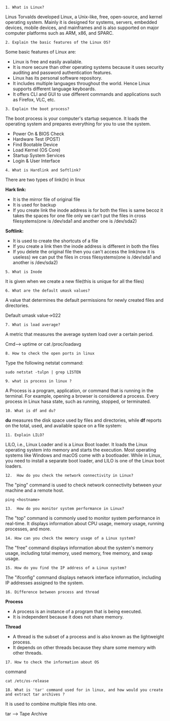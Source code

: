 `1. What is Linux?`

Linus Torvalds developed Linux, a Unix-like, free, open-source, and kernel operating system. Mainly it is designed for systems, servers, embedded devices, mobile devices, and mainframes and is also supported on major computer platforms such as ARM, x86, and SPARC.

`2. Explain the basic features of the Linux OS?`

Some basic features of Linux are:
- Linux is free and easily available.
- It is more secure than other operating systems because it uses security auditing and password authentication features.
- Linux has its personal software repository.
- It includes multiple languages throughout the world. Hence Linux supports different language keyboards.
- It offers CLI and GUI to use different commands and applications such as Firefox, VLC, etc.

`3. Explain the boot process?`

The boot process is your computer's startup sequence. It loads the operating system and prepares everything for you to use the system.
- Power On & BIOS Check
- Hardware Test (POST)
- Find Bootable Device
- Load Kernel (OS Core)
- Startup System Services
- Login & User Interface

`4. What is Hardlink and Softlink?`

There are two types of link(ln) in linux

**Hark link:** 
- It is the mirror file of original file
- It is used for backup
- If you create link the inode address is for both the files is same becoz it takes the spaces for one file only we can't put the files in cross filesystems(one is /dev/sda1 and another one is /dev/sda2)

**Softlink:**
- It is used to create the shortcuts of a file
- If you create a link then the inode address is different in both the files
- If you delete the original file then you can't access the link(now it is useless) we can put the files in cross filesystems(one is /dev/sda1 and another is /dev/sda2)

`5. What is Inode`

It is given when we create a new file(this is unique for all the files)

`6. What are the default umask values?`

A value that determines the default permissions for newly created files and directories.

Default umask value→022

`7. What is load average?`

 A metric that measures the average system load over a certain period.

 Cmd--> uptime or cat /proc/loadavg

`8. How to check the open ports in linux`

Type the following netstat command:
```
sudo netstat -tulpn | grep LISTEN
```
`9. what is process in linux ?`

A Process is a program, application, or command that is running in the terminal. For example, opening a browser is considered a process. Every process in Linux hasa state, such as running, stopped, or terminated. 

`10. What is df and du?`

**du** measures the disk space used by files and directories, while **df** reports on the total, used, and available space on a file system:

`11. Explain LILO?`

LILO, i.e., Linux Loader and is a Linux Boot loader. It loads the Linux operating system into memory and starts the execution. Most operating systems like Windows and macOS come with a bootloader. While in Linux, you need to install a separate boot loader, and LILO is one of the Linux boot loaders.

`12.  How do you check the network connectivity in Linux?`

The "ping" command is used to check network connectivity between your machine and a remote host.
```
ping <hostname> 
```
`13.  How do you monitor system performance in Linux?`

The "top" command is commonly used to monitor system performance in real-time. It displays information about CPU usage, memory usage, running processes, and more.

`14. How can you check the memory usage of a Linux system?`

The "free" command displays information about the system's memory usage, including total memory, used memory, free memory, and swap usage.

`15. How do you find the IP address of a Linux system?`

The "ifconfig" command displays network interface information, including IP addresses assigned to the system.

`16. Difference between process and thread`

**Process** 
- A process is an instance of a program that is being executed.
- It is independent because it does not share memory.

**Thread**
- A thread is the subset of a process and is also known as the lightweight process.
- It depends on other threads because they share some memory with other threads.

`17. How to check the information about OS`

command
```
cat /etc/os-release
```

`18. What is 'tar' command used for in linux, and how would you create  and extract tar archives ?`

It is used to combine multiple files into one.

tar --> Tape Archive

